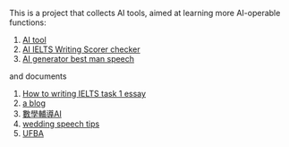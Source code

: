 This is a project that collects AI tools, aimed at learning more AI-operable functions:

1. [AI tool](https://east.im)
2. [AI IELTS Writing Scorer checker](https://ieltswritingchecker.uk)
3. [AI generator best man speech](https://weddingspeechlab.com)


and documents
1. [How to writing IELTS task 1 essay](https://ieltswritingtask.edublogs.org/)
2. [a blog](https://www.folkd.com/blog/48015-yvzz/)
3. [數學輔導AI](https://www.plurk.com/p/3gu7ddu26l)
4. [wedding speech tips](https://www.google.com/url?sa=E&q=https%3A%2F%2Fweddingspeechlab.com%2Fpro-tips%2F)
5. [UFBA](https://noosfero.ufba.br/jonnyyy/ai-tools)
